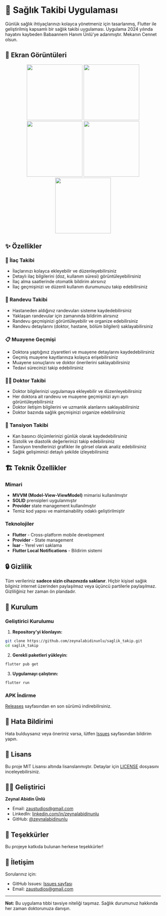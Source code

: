 # 💊 Sağlık Takibi Uygulaması

Günlük sağlık ihtiyaçlarınızı kolayca yönetmeniz için tasarlanmış, Flutter ile geliştirilmiş kapsamlı bir sağlık takibi uygulaması.
Uygulama 2024 yılında hayatını kaybeden Babaannem Hanım Ünlü'ye adanmıştır.
Mekanın Cennet olsun.

## 📱 Ekran Görüntüleri
<div align="center">
  <img src="https://github.com/user-attachments/assets/27dda710-7e10-4d65-b480-ed9bd4fe5e75" width="180" />
  <img src="https://github.com/user-attachments/assets/38e324c0-e177-4afb-b7e7-5a14c38381b7" width="180" />
  <img src="https://github.com/user-attachments/assets/e47b9a37-98b3-4bb6-9eac-1ae3b3cc90ec" width="180" />
  <img src="https://github.com/user-attachments/assets/d3c1584c-bc8f-41f0-88ea-bad95e1b3dc5" width="180" />
  <img src="https://github.com/user-attachments/assets/e63fe24a-03ef-479d-a118-742bbb4fa29b" width="180" />
</div>

## ✨ Özellikler

### 💊 İlaç Takibi
- İlaçlarınızı kolayca ekleyebilir ve düzenleyebilirsiniz
- Detaylı ilaç bilgilerini (doz, kullanım süresi) görüntüleyebilirsiniz
- İlaç alma saatlerinde otomatik bildirim alırsınız
- İlaç geçmişinizi ve düzenli kullanım durumunuzu takip edebilirsiniz

### 🏥 Randevu Takibi
- Hastaneden aldığınız randevuları sisteme kaydedebilirsiniz
- Yaklaşan randevular için zamanında bildirim alırsınız
- Randevu geçmişinizi görüntüleyebilir ve organize edebilirsiniz
- Randevu detaylarını (doktor, hastane, bölüm bilgileri) saklayabilirsiniz

### 📋 Muayene Geçmişi
- Doktora yaptığınız ziyaretleri ve muayene detaylarını kaydedebilirsiniz
- Geçmiş muayene kayıtlarınıza kolayca erişebilirsiniz
- Muayene sonuçlarını ve doktor önerilerini saklayabilirsiniz
- Tedavi sürecinizi takip edebilirsiniz

### 👨‍⚕️ Doktor Takibi
- Doktor bilgilerinizi uygulamaya ekleyebilir ve düzenleyebilirsiniz
- Her doktora ait randevu ve muayene geçmişinizi ayrı ayrı görüntüleyebilirsiniz
- Doktor iletişim bilgilerini ve uzmanlık alanlarını saklayabilirsiniz
- Doktor bazında sağlık geçmişinizi organize edebilirsiniz

### 💓 Tansiyon Takibi
- Kan basıncı ölçümlerinizi günlük olarak kaydedebilirsiniz
- Sistolik ve diastolik değerlerinizi takip edebilirsiniz
- Tansiyon trendlerinizi grafikler ile görsel olarak analiz edebilirsiniz
- Sağlık gelişiminizi detaylı şekilde izleyebilirsiniz

## 🏗️ Teknik Özellikler

### Mimari
- **MVVM (Model-View-ViewModel)** mimarisi kullanılmıştır
- **SOLID** prensipleri uygulanmıştır
- **Provider** state management kullanılmıştır
- Temiz kod yapısı ve maintainability odaklı geliştirilmiştir

### Teknolojiler
- **Flutter** - Cross-platform mobile development
- **Provider** - State management
- **İsar** - Yerel veri saklama
- **Flutter Local Notifications** - Bildirim sistemi

## 🔒 Gizlilik

Tüm verileriniz **sadece sizin cihazınızda saklanır**. Hiçbir kişisel sağlık bilginiz internet üzerinden paylaşılmaz veya üçüncü partilerle paylaşılmaz. Gizliliğiniz her zaman ön plandadır.

## 🚀 Kurulum

### Geliştirici Kurulumu

1. **Repository'yi klonlayın:**
```bash
git clone https://github.com/zeynalabidinunlu/saglik_takip.git
cd saglik_takip
```

2. **Gerekli paketleri yükleyin:**
```bash
flutter pub get
```

3. **Uygulamayı çalıştırın:**
```bash
flutter run
```

### APK İndirme

[Releases](https://github.com/zeynalabidinunlu/saglik_takip/releases) sayfasından en son sürümü indirebilirsiniz.



## 🐛 Hata Bildirimi

Hata bulduysanız veya öneriniz varsa, lütfen [Issues](https://github.com/zeynalabidinunlu/saglik_takip/issues) sayfasından bildirim yapın.


## 📄 Lisans

Bu proje MIT Lisansı altında lisanslanmıştır. Detaylar için [LICENSE](LICENSE) dosyasını inceleyebilirsiniz.

## 👨‍💻 Geliştirici

**Zeynal Abidin Ünlü**
- Email: zaustudios@gmail.com
- LinkedIn: [linkedin.com/in/zeynalabidinunlu](https://linkedin.com/in/zeynalabidinunlu)
- GitHub: [@zeynalabidinunlu](https://github.com/zeynalabidinunlu)

## 🙏 Teşekkürler

Bu projeye katkıda bulunan herkese teşekkürler!

## 📱 İletişim

Sorularınız için:
- GitHub Issues: [Issues sayfası](https://github.com/zeynalabidinunlu/saglik_takip/issues)
- Email: zaustudios@gmail.com
---

**Not:** Bu uygulama tıbbi tavsiye niteliği taşımaz. Sağlık durumunuz hakkında her zaman doktorunuza danışın.


